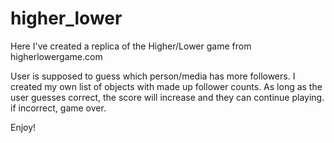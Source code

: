 # higher_lower

Here I've created a replica of the Higher/Lower game from higherlowergame.com

User is supposed to guess which person/media has more followers. I created my own list of objects with made up follower counts.
As long as the user guesses correct, the score will increase and they can continue playing.
if incorrect, game over.

Enjoy!
